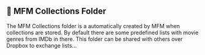 ## :open_file_folder: MFM Collections Folder

The MFM Collections folder is a automatically created by MFM when collections are stored.  By default there are some predefined lists with movie genres from IMDb in there.  This folder can be shared with others over Dropbox to exchange lists...
